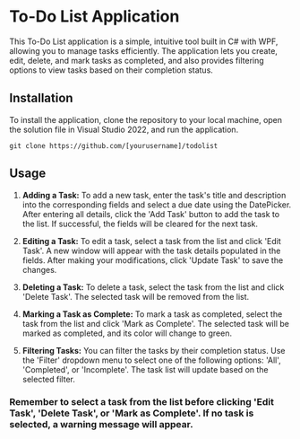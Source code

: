 # To-Do List Application

This To-Do List application is a simple, intuitive tool built in C# with WPF, allowing you to manage tasks efficiently. The application lets you create, edit, delete, and mark tasks as completed, and also provides filtering options to view tasks based on their completion status.


## Installation
To install the application, clone the repository to your local machine, open the solution file in Visual Studio 2022, and run the application.

    git clone https://github.com/[yourusername]/todolist


## Usage

1. **Adding a Task:** To add a new task, enter the task's title and description into the corresponding fields and select a due date using the DatePicker. After entering all details, click the 'Add Task' button to add the task to the list. If successful, the fields will be cleared for the next task.

2. **Editing a Task:** To edit a task, select a task from the list and click 'Edit Task'. A new window will appear with the task details populated in the fields. After making your modifications, click 'Update Task' to save the changes.

3. **Deleting a Task:** To delete a task, select the task from the list and click 'Delete Task'. The selected task will be removed from the list.

4. **Marking a Task as Complete:** To mark a task as completed, select the task from the list and click 'Mark as Complete'. The selected task will be marked as completed, and its color will change to green.

5. **Filtering Tasks:** You can filter the tasks by their completion status. Use the 'Filter' dropdown menu to select one of the following options: 'All', 'Completed', or 'Incomplete'. The task list will update based on the selected filter.


### **Remember to select a task from the list before clicking 'Edit Task', 'Delete Task', or 'Mark as Complete'. If no task is selected, a warning message will appear.**